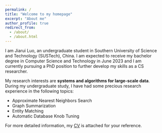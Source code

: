 ```yaml
---
permalink: /
title: "Welcome to my homepage"
excerpt: "About me"
author_profile: true
redirect_from: 
  - /about/
  - /about.html
---
```


I am Jiarui Luo, an undergraduate student in Southern University of Science and Technology (SUSTech), China. I am expected to receive my bachelor degree in Computer Science and Technology in June 2023 and I am currently pursuing a PhD position to further develop my skills as a CS researcher.

My research interests are **systems and algorithms for large-scale data**. During my undergraduate study, I have had some precious research experience in the following topics:

* Approximate Nearest Neighbors Search
* Graph Summarization
* Entity Matching
* Automatic Database Knob Tuning

For more detailed information, my [CV](https://github.com/SpaceIshtar/spaceishtar.github.io/tree/main/files/CV.pdf) is attached for your reference.

